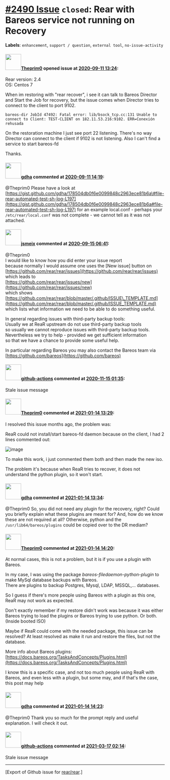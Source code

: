 [\#2490 Issue](https://github.com/rear/rear/issues/2490) `closed`: Rear with Bareos service not running on Recovery
===================================================================================================================

**Labels**: `enhancement`, `support / question`, `external tool`,
`no-issue-activity`

#### <img src="https://avatars.githubusercontent.com/u/13757003?u=d617109f36c5beb83d2797627dcdd4145fba7fed&v=4" width="50">[Theprim0](https://github.com/Theprim0) opened issue at [2020-09-11 13:24](https://github.com/rear/rear/issues/2490):

Rear version: 2.4  
OS: Centos 7

When im restoring with "rear recover", i see it can talk to Bareos
Director and Start the Job for recovery, but the issue comes when
Director tries to connect to the client to port 9102.

`bareos-dir JobId 47492: Fatal error: lib/bsock_tcp.cc:131 Unable to connect to Client: TEST-CLIENT on 182.11.53.216:9102. ERR=Conexión rehusada`

On the restoration machine I just see port 22 listening. There's no way
Director can connect to the client if 9102 is not listening. Also I
can't find a service to start bareos-fd

Thanks.

#### <img src="https://avatars.githubusercontent.com/u/888633?u=cdaeb31efcc0048d3619651aa18dd4b76e636b21&v=4" width="50">[gdha](https://github.com/gdha) commented at [2020-09-11 14:19](https://github.com/rear/rear/issues/2490#issuecomment-691122678):

@Theprim0 Please have a look at
[https://gist.github.com/gdha/178504db0f6e0099848c2963ece81b6a\#file-rear-automated-test-sh-log-L197](https://gist.github.com/gdha/178504db0f6e0099848c2963ece81b6a#file-rear-automated-test-sh-log-L197)
for an example local.conf - perhaps your `/etc/rear/local.conf` was not
complete - we cannot tell as it was not attached.

#### <img src="https://avatars.githubusercontent.com/u/1788608?u=925fc54e2ce01551392622446ece427f51e2f0ce&v=4" width="50">[jsmeix](https://github.com/jsmeix) commented at [2020-09-15 06:41](https://github.com/rear/rear/issues/2490#issuecomment-692501829):

@Theprim0  
I would like to know how you did enter your issue report  
because normally I would assume one uses the \[New issue\] button on  
[https://github.com/rear/rear/issues](https://github.com/rear/rear/issues)  
which leads to  
[https://github.com/rear/rear/issues/new](https://github.com/rear/rear/issues/new)  
which shows  
[https://github.com/rear/rear/blob/master/.github/ISSUE\_TEMPLATE.md](https://github.com/rear/rear/blob/master/.github/ISSUE_TEMPLATE.md)  
which lists what information we need to be able to do something useful.

In general regarding issues with third-party backup tools:  
Usually we at ReaR upstream do not use third-party backup tools  
so usually we cannot reproduce issues with third-party backup tools.  
Nevertheless we try to help - provided we get sufficient information  
so that we have a chance to provide some useful help.

In particular regarding Bareos you may also contact the Bareos team
via  
[https://github.com/bareos](https://github.com/bareos)

#### <img src="https://avatars.githubusercontent.com/in/15368?v=4" width="50">[github-actions](https://github.com/apps/github-actions) commented at [2020-11-15 01:35](https://github.com/rear/rear/issues/2490#issuecomment-727292454):

Stale issue message

#### <img src="https://avatars.githubusercontent.com/u/13757003?u=d617109f36c5beb83d2797627dcdd4145fba7fed&v=4" width="50">[Theprim0](https://github.com/Theprim0) commented at [2021-01-14 13:29](https://github.com/rear/rear/issues/2490#issuecomment-760196984):

I resolved this issue months ago, the problem was:

ReaR could not install/start bareos-fd daemon because on the client, I
had 2 lines commented out:

![image](https://user-images.githubusercontent.com/13757003/104596534-6116a080-5674-11eb-9508-92ed2682627b.png)

To make this work, i just commented them both and then made the new iso.

The problem it's because when ReaR tries to recover, it does not
understand the python plugin, so it won't start.

#### <img src="https://avatars.githubusercontent.com/u/888633?u=cdaeb31efcc0048d3619651aa18dd4b76e636b21&v=4" width="50">[gdha](https://github.com/gdha) commented at [2021-01-14 13:34](https://github.com/rear/rear/issues/2490#issuecomment-760200010):

@Theprim0 So, you did not need any plugin for the recovery, right? Could
you briefly explain what these plugins are meant for? And, how do we
know these are not required at all? Otherwise, python and the
`/usr/lib64/bareos/plugins` could be copied over to the DR mediam?

#### <img src="https://avatars.githubusercontent.com/u/13757003?u=d617109f36c5beb83d2797627dcdd4145fba7fed&v=4" width="50">[Theprim0](https://github.com/Theprim0) commented at [2021-01-14 14:20](https://github.com/rear/rear/issues/2490#issuecomment-760226541):

At normal cases, this is not a problem, but it is if you use a plugin
with Bareos.

In my case, I was using the package *bareos-filedaemon-python-plugin* to
make MySql database backups with Bareos.  
There are plugins to backup Postgres, Mysql, LDAP, MSSQL,... databases.

So I guess if there's more people using Bareos with a plugin as this
one, ReaR may not work as expected.

Don't exactly remember if my restore didn't work was because it was
either Bareos trying to load the plugins or Bareos trying to use python.
Or both. (Inside booted ISO)

Maybe if ReaR could come with the needed package, this issue can be
resolved? At least resolved as make it run and restore the files, but
not the database.

More info about Bareos plugins:  
[https://docs.bareos.org/TasksAndConcepts/Plugins.html](https://docs.bareos.org/TasksAndConcepts/Plugins.html)

I know this is a specific case, and not too much people using ReaR with
Bareos, and even less with a plugin, but some may, and if that's the
case, this post may help

#### <img src="https://avatars.githubusercontent.com/u/888633?u=cdaeb31efcc0048d3619651aa18dd4b76e636b21&v=4" width="50">[gdha](https://github.com/gdha) commented at [2021-01-14 14:23](https://github.com/rear/rear/issues/2490#issuecomment-760228448):

@Theprim0 Thank you so much for the prompt reply and useful explanation.
I will check it out.

#### <img src="https://avatars.githubusercontent.com/in/15368?v=4" width="50">[github-actions](https://github.com/apps/github-actions) commented at [2021-03-17 02:14](https://github.com/rear/rear/issues/2490#issuecomment-800739701):

Stale issue message

------------------------------------------------------------------------

\[Export of Github issue for
[rear/rear](https://github.com/rear/rear).\]
